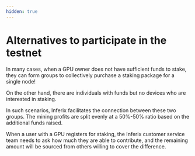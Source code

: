 ```yaml
---
hidden: true
---
```


# Alternatives to participate in the testnet

In many cases, when a GPU owner does not have sufficient funds to stake, they can form groups to collectively purchase a staking package for a single node!

On the other hand, there are individuals with funds but no devices who are interested in staking.

In such scenarios, Inferix facilitates the connection between these two groups. The mining profits are split evenly at a 50%-50% ratio based on the additional funds raised.

When a user with a GPU registers for staking, the Inferix customer service team needs to ask how much they are able to contribute, and the remaining amount will be sourced from others willing to cover the difference.
